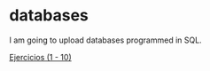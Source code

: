 # databases

I am going to upload databases programmed in SQL.

<a href = "https://github.com/Rafael2026/databases_files/blob/main/MySQL/Ejercicio 1/Ejercicios 1 al 10.pdf">
  <p>Ejercicios (1 - 10)</p>
</a>
